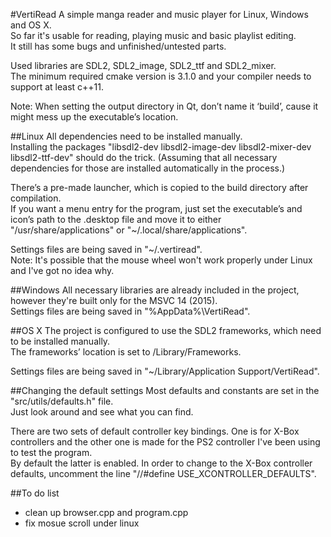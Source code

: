 #VertiRead
A simple manga reader and music player for Linux, Windows and OS X.  
So far it's usable for reading, playing music and basic playlist editing.  
It still has some bugs and unfinished/untested parts.  

Used libraries are SDL2, SDL2_image, SDL2_ttf and SDL2_mixer.  
The minimum required cmake version is 3.1.0 and your compiler needs to support at least c++11.  

Note: When setting the output directory in Qt, don’t name it ‘build’, cause it might mess up the executable’s location.  

##Linux
All dependencies need to be installed manually.  
Installing the packages "libsdl2-dev libsdl2-image-dev libsdl2-mixer-dev libsdl2-ttf-dev" should do the trick. (Assuming that all necessary dependencies for those are installed automatically in the process.)  

There’s a pre-made launcher, which is copied to the build directory after compilation.  
If you want a menu entry for the program, just set the executable’s and icon’s path to the .desktop file and move it to either "/usr/share/applications" or "~/.local/share/applications".  

Settings files are being saved in "~/.vertiread".  
Note: It's possible that the mouse wheel won't work properly under Linux and I've got no idea why.  

##Windows
All necessary libraries are already included in the project, however they're built only for the MSVC 14 (2015).  
Settings files are being saved in "%AppData%\VertiRead".  

##OS X
The project is configured to use the SDL2 frameworks, which need to be installed manually.  
The frameworks’ location is set to /Library/Frameworks.  

Settings files are being saved in "~/Library/Application Support/VertiRead".  

##Changing the default settings
Most defaults and constants are set in the "src/utils/defaults.h" file.  
Just look around and see what you can find.  

There are two sets of default controller key bindings. One is for X-Box controllers and the other one is made for the PS2 controller I've been using to test the program.  
By default the latter is enabled. In order to change to the X-Box controller defaults, uncomment the line "//#define USE_XCONTROLLER_DEFAULTS".  

##To do list
- clean up browser.cpp and program.cpp
- fix mosue scroll under linux
